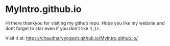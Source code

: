 # MyIntro.github.io

Hi there thankyou for visiting my github repo.
Hope you like my website and dont forget to star even if you don't like it ;)>.

Visit it at: https://chaudharyyogesh.github.io/MyIntro.github.io/
